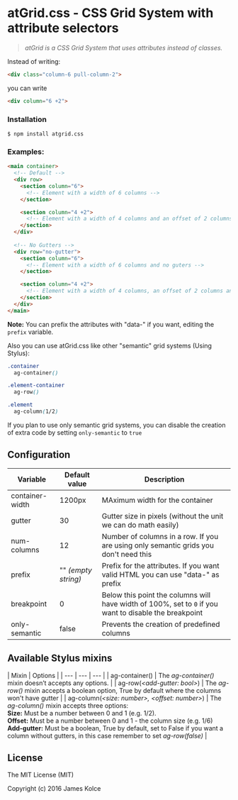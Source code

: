 atGrid.css - CSS Grid System with attribute selectors
======

> *atGrid is a CSS Grid System that uses attributes instead of classes.*

Instead of writing:
```HTML 
<div class="column-6 pull-column-2">
``` 
you can write 
```HTML
<div column="6 +2">
```

### Installation

```
$ npm install atgrid.css
```

### Examples:
```HTML
<main container>
  <!-- Default -->
  <div row>
    <section column="6">
      <!-- Element with a width of 6 columns -->
    </section>

    <section column="4 +2">
      <!-- Element with a width of 4 columns and an offset of 2 columns-->
    </section>
  </div>
  
  <!-- No Gutters -->
  <div row="no-gutter">
    <section column="6">
      <!-- Element with a width of 6 columns and no guters -->
    </section>

    <section column="4 +2">
      <!-- Element with a width of 4 columns, an offset of 2 columns and no gutter-->
    </section>
  </div>
</main>
```

**Note:** You can prefix the attributes with "data-" if you want, editing the `prefix` variable.


Also you can use atGrid.css like other "semantic" grid systems (Using Stylus):

```CSS
.container
  ag-container()

.element-container
  ag-row()

.element
  ag-column(1/2)
```

If you plan to use only semantic grid systems, you can disable the creation of extra code
by setting `only-semantic` to `true`

## Configuration
| Variable | Default value | Description |
| --- | --- | --- |
| container-width | 1200px | MAximum width for the container |
| gutter | 30 | Gutter size in pixels (without the unit we can do math easily) |
| num-columns | 12 | Number of columns in a row. If you are using only semantic grids you don't need this |
| prefix | "" *(empty string)* | Prefix for the attributes. If you want valid HTML you can use "data-" as prefix |
| breakpoint | 0 | Below this point the columns will have width of 100%, set to `0` if you want to disable the breakpoint
| only-semantic | false | Prevents the creation of predefined columns

## Available Stylus mixins
| Mixin | Options |
| --- | --- | --- |
| ag-container() | The *ag-container()* mixin doesn’t accepts any options. |
| ag-row(*&lt;add-gutter: bool&gt;*) | The *ag-row()* mixin accepts a boolean option, True by default where the columns won't have gutter |
| ag-column(*&lt;size: number&gt;, &lt;offset: number&gt;*) | The *ag-column()* mixin accepts three options: <br> **Size:** Must be a number between 0 and 1 (e.g. 1/2). <br> **Offset:** Must be a number between 0 and 1 - the column size (e.g. 1/6) <br> **Add-gutter:** Must be a boolean, True by default, set to False if you want a column without gutters, in this case remember to set *ag-row(false)* |

## License

The MIT License (MIT)

Copyright (c) 2016 James Kolce

